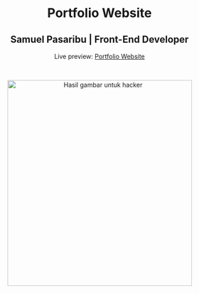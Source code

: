 <h1 align="center">Portfolio Website</h1>
<h2 align="center">Samuel Pasaribu | Front-End Developer </h2>
<p align="center">Live preview: <a href="http://chatting.unaux.com/portfolio/">Portfolio Website</a></p><br>
<p align="center">
<img class="irc_mi" src="https://images.techhive.com/images/article/2016/02/swarms_of_hackers-100645207-large.jpg" alt="Hasil gambar untuk hacker" style="" width="415" height="463">
</p>

